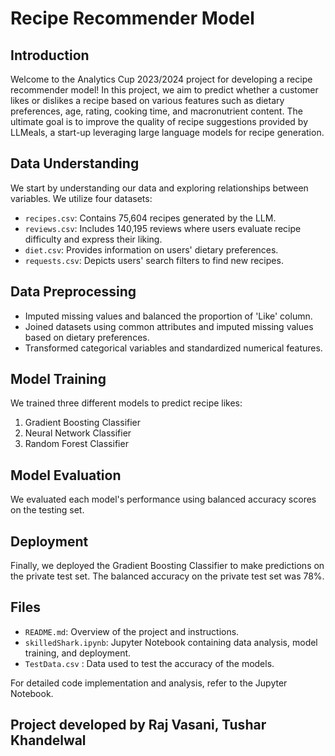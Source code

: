 # Recipe Recommender Model

## Introduction
Welcome to the Analytics Cup 2023/2024 project for developing a recipe recommender model! In this project, we aim to predict whether a customer likes or dislikes a recipe based on various features such as dietary preferences, age, rating, cooking time, and macronutrient content. The ultimate goal is to improve the quality of recipe suggestions provided by LLMeals, a start-up leveraging large language models for recipe generation.

## Data Understanding
We start by understanding our data and exploring relationships between variables. We utilize four datasets:
- `recipes.csv`: Contains 75,604 recipes generated by the LLM.
- `reviews.csv`: Includes 140,195 reviews where users evaluate recipe difficulty and express their liking.
- `diet.csv`: Provides information on users' dietary preferences.
- `requests.csv`: Depicts users' search filters to find new recipes.

## Data Preprocessing
- Imputed missing values and balanced the proportion of 'Like' column.
- Joined datasets using common attributes and imputed missing values based on dietary preferences.
- Transformed categorical variables and standardized numerical features.

## Model Training
We trained three different models to predict recipe likes:
1. Gradient Boosting Classifier
2. Neural Network Classifier
3. Random Forest Classifier

## Model Evaluation
We evaluated each model's performance using balanced accuracy scores on the testing set.

## Deployment
Finally, we deployed the Gradient Boosting Classifier to make predictions on the private test set. The balanced accuracy on the private test set was 78%.

## Files
- `README.md`: Overview of the project and instructions.
- `skilledShark.ipynb`: Jupyter Notebook containing data analysis, model training, and deployment.
- `TestData.csv` : Data used to test the accuracy of the models.

For detailed code implementation and analysis, refer to the Jupyter Notebook.

## Project developed by Raj Vasani, Tushar Khandelwal
